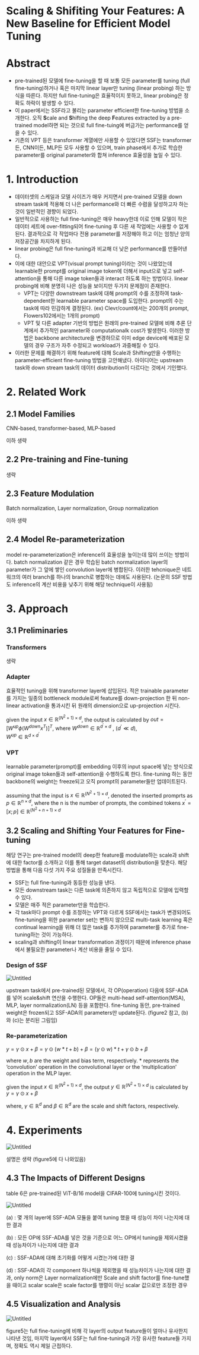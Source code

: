 # Scaling & Shifiting Your Features: A New Baseline for Efficient Model Tuning

# Abstract

- pre-trained된 모델에 fine-tuning을 할 때 보통 모든 parameter를 tuning (full fine-tuning)하거나 혹은 마지막 linear layer만 tuning (linear probing) 하는 방식을 따른다. 하지만 full fine-tuning은 효율적이지 못하고, linear probing은 정확도 하락이 발생할 수 있다.
- 이 paper에서는 SSF라고 불리는 parameter efficient한 fine-tuning 방법을 소개한다. 오직 **S**cale and **S**hifting the deep **F**eatures extracted by a pre-trained model하면 되는 것으로 full fine-tuing에 버금가는 performance를 얻을 수 있다.
- 기존의 VPT 등은 transformer 계열에만 사용할 수 있었다면 SSF는 transformer든, CNN이든, MLP든 모두 사용할 수 있으며, train phase에서 추가로 학습한 parameter를 original parameter와 합쳐 inference 효율성을 높일 수 있다.

# 1. Introduction

- 데이터셋의 스케일과 모델 사이즈가 매우 커지면서 pre-trained 모델을 down stream task에 적용해 더 나은 performance와 더 빠른 수렴을 달성하고자 하는 것이 일반적인 경향이 되었다.
- 일반적으로 사용하는 full fine-tuning은 매우 heavy한데 이로 인해 모델이 작은 데이터 세트에 over-fitting되어 fine-tuning 후 다른 새 작업에는 사용할 수 없게 된다. 결과적으로 각 작업마다 전용 parameter를 저장해야 하고 이는 엄청난 양의 저장공간을 차지하게 된다.
- linear probing은 full fine-tuning과 비교해 더 낮은 performance를 만들어낸다.
- 이에 대한 대안으로 VPT(visual prompt tuning)이라는 것이 나왔었는데 learnable한 prompt를 original image token에 더해서 input으로 넣고 self-attention을 통해 다른 image token들과 interact 하도록 하는 방법이다. linear probing에 비해 분명히 나은 성능을 보이지만 두가지 문제점이 존재한다.
    - VPT는 다양한 downstream task에 대해 prompt의 수를 조정하여 task-dependent한 learnable parameter space를 도입한다. prompt의 수는 task에 따라 민감하게 결정된다. (ex) Clevr/count에서는 200개의 prompt, Flowers102에서는 1개의 prompt)
    - VPT 및 다른 adapter 기반의 방법은 원래의 pre-trained 모델에 비해 추론 단계에서 추가적인 parameter와 computationalk cost가 발생한다. 이러한 방법은 backbone architecture을 변경하므로 이미 edge device에 배포된 모델의 경우 구조가 자주 수정되고 workload가 과중해질 수 있다.
- 이러한 문제를 해결하기 위해 feature에 대해 Scale과 Shifting만을 수행하는 parameter-efficient fine-tuning 방법을 고안해냈다. 아이디어는 upstream task와 down stream task의 데이터 distribution이 다르다는 것에서 기인했다.

# 2. Related Work

## 2.1 Model Families

CNN-based, transformer-based, MLP-based 

이하 생략

## 2.2 Pre-training and Fine-tuning

생략

## 2.3 Feature Modulation

Batch normalization, Layer normalization, Group normalization

이하 생략

## 2.4 Model Re-parameterization

model re-parameterization은 inference의 효율성을 높이는데 많이 쓰이는 방법이다. batch normalization 같은 경우 학습된 batch normalization layer의 parameter가 그 앞에 쌓인 convolution layer에 병합된다.  이러한 tehcnique은 네트워크의 여러 branch를 하나의 branch로 병합하는 데에도 사용된다. (논문의 SSF 방법도 inference의 계산 비용을 낮추기 위해 해당 technique이 사용됨)

# 3. Approach

## 3.1 Preliminaries

### Transformers

생략

### Adapter

효율적인 tuning을 위해 transformer layer에 삽입된다. 적은 trainable parameter를 가지는 일종의 bottleneck module로써 feature를 down-projection 한 뒤 non-linear activation을 통과시킨 뒤 원래의 dimension으로 up-projection 시킨다.

given the input $x \in \mathbb{R}^{{(N^2 + 1)}\times d}$, 
the output is calculated by  $out=[W^{up}\phi(W^{down}x^T)]^T$,
where $W^{down} \in \mathbb{R}^{d^{\prime} \times d}$ ,    $(d^{\prime} \ll d)$,     
$W^{up} \in \mathbb{R}^{d \times d^{\prime}}$

### VPT

learnable parameter(prompt)를 embedding 이후의 input space에 넣는 방식으로 original image token들과 self-attention을 수행하도록 한다. fine-tuning 하는 동안 backbone의 weight는 freeze되고 오직 prompt의 parameter들만 업데이트된다.

assuming that the input is $x \in \mathbb{R}^{{(N^2 + 1)}\times d}$, denoted the inserted promprts as $p \in \mathbb{R}^{n \times d}$, where the n is the number of prompts, the combined tokens $x^{\prime} = [x;p] \in \mathbb{R}^{(N^2 + n + 1)\times d}$

## 3.2 Scaling and Shifting Your Features for Fine-tuning

해당 연구는 pre-trained model의 deep한 feature를 modulate하는 scale과 shift에 대한 factor를 소개하고 이를 통해 target dataset의 distribution을 맞춘다. 해당 방법을 통해 다음 다섯 가지 주요 성질들을 만족시킨다.

- SSF는 full fine-tuning과 동등한 성능을 낸다.
- 모든 downstream task는 다른 task에 의존하지 않고 독립적으로 모델에 입력할 수 있다.
- 모델은 매주 적은 parameter만을 학습한다.
- 각 task마다 prompt 수를 조정하는 VPT와 다르게 SSF에서는  task가 변경되어도 fine-tuning을 위한 parameter set는 변하지 않으므로 multi-task learning 혹은 continual learning을 위해 더 많은 task를 추가하여 parameter를 추가로 fine-tuning하는 것이 가능하다.
- scaling과 shifting이 linear transformation 과정이기 때문에 inference phase에서 불필요한 parameter나 계산 비용을 줄일 수 있다.

### Design of SSF

![Untitled](Scaling%20&%20Shifiting%20Your%20Features%20A%20New%20Baseline%20f%20c9f23ba4fbf749989d53e44b08e749bf/Untitled.png)

upstream task에서 pre-trained된 모델에서, 각 OP(operation) 다음에 SSF-ADA를 넣어 scale&shift 연산을 수행한다. OP들은 multi-head self-attention(MSA), MLP, layer normalization(LN) 등을 포함한다.  fine-tuning 동안, pre-trained weight은 frozen되고 SSF-ADA의 parameters만 update된다.  (figure2 참고, (b)와 (c)는 분리된 그림임)

### Re-parameterization

$y=\gamma \odot x + \beta = \gamma \odot(w*t+b)+\beta = (\gamma\odot w)*t + \gamma\odot b+\beta$

where $w,b$ are the weight and bias term, respectively. * represents the ‘convolution’ operation in the convolutional layer or the ‘multiplication’ operation in the MLP layer.

given the input $x\in \mathbb{R}^{(N^2 + 1)\times d}$, the output $y \in \mathbb{R}^{(N^2+1) \times d}$ is calculated by $y = \gamma \odot x + \beta$

where, $\gamma \in \mathbb{R}^d$ and $\beta \in \mathbb{R}^d$ are the scale and shift factors, respectively.

# 4. Experiments

![Untitled](Scaling%20&%20Shifiting%20Your%20Features%20A%20New%20Baseline%20f%20c9f23ba4fbf749989d53e44b08e749bf/Untitled%201.png)

설명은 생략 (figure5에 다 나와있음)

## 4.3 The Impacts of Different Designs

table 6은 pre-trained된 ViT-B/16 model을 CIFAR-100에 tuning시킨 것이다.

![Untitled](Scaling%20&%20Shifiting%20Your%20Features%20A%20New%20Baseline%20f%20c9f23ba4fbf749989d53e44b08e749bf/Untitled%202.png)

(a) : 몇 개의 layer에 SSF-ADA 모듈을 붙여 tuning 했을 때 성능이 차이 나는지에 대한 결과

(b) : 모든 OP에 SSF-ADA를 넣은 것을 기준으로 어느 OP에서 tuning을 제외시켰을 때 성능차이가 나는지에 대한 결과

(c) : SSF-ADA에 대해 초기화를 어떻게 시켰는가에 대한 결

(d) : SSF-ADA의 각 component 하나씩을 제외했을 때 성능차이가 나는지에 대한 결과, only norm은 Layer normalization에만 Scale and shift factor를 fine-tune했을 때이고 scalar scale은 scale factor를 행렬이 아닌 scalar 값으로만 조정한 경우 

## 4.5 Visualization and Analysis

![Untitled](Scaling%20&%20Shifiting%20Your%20Features%20A%20New%20Baseline%20f%20c9f23ba4fbf749989d53e44b08e749bf/Untitled%203.png)

figure5는 full fine-tuning에 비해 각 layer의 output feature들이 얼마나 유사한지 나타낸 것임, 마지막 layer에서 SSF는 full fine-tuning과 가장 유사한 feature들 가지며, 정확도 역시 제일 근접하다.
